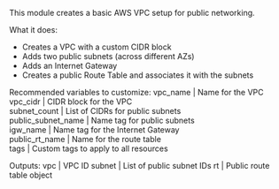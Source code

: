 This module creates a basic AWS VPC setup for public networking.

What it does:
- Creates a VPC with a custom CIDR block
- Adds two public subnets (across different AZs)
- Adds an Internet Gateway
- Creates a public Route Table and associates it with the subnets

Recommended variables to customize:
vpc_name           | Name for the VPC                      
vpc_cidr           | CIDR block for the VPC                
subnet_count       | List of CIDRs for public subnets      
public_subnet_name | Name tag for public subnets           
igw_name           | Name tag for the Internet Gateway     
public_rt_name     | Name for the route table              
tags               | Custom tags to apply to all resources 



Outputs:
vpc                | VPC ID
subnet             | List of public subnet IDs
rt                 | Public route table object
